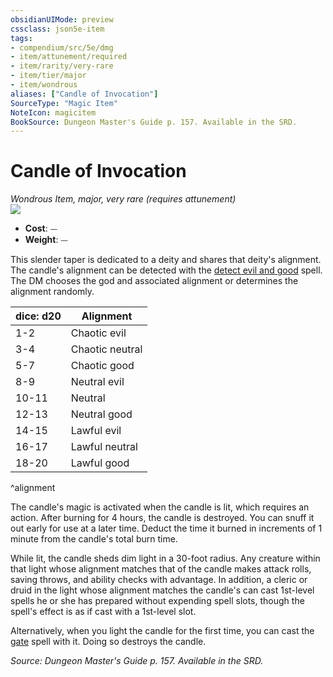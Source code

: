 ```yaml
---
obsidianUIMode: preview
cssclass: json5e-item
tags:
- compendium/src/5e/dmg
- item/attunement/required
- item/rarity/very-rare
- item/tier/major
- item/wondrous
aliases: ["Candle of Invocation"]
SourceType: "Magic Item"
NoteIcon: magicitem
BookSource: Dungeon Master's Guide p. 157. Available in the SRD.
---
```

# Candle of Invocation
*Wondrous Item, major, very rare (requires attunement)*  
![](/2-Mechanics/CLI/items/img/candle-of-invocation.webp#right)  

- **Cost**: ⏤
- **Weight**: ⏤

This slender taper is dedicated to a deity and shares that deity's alignment. The candle's alignment can be detected with the [detect evil and good](/2-Mechanics/CLI/spells/detect-evil-and-good.md) spell. The DM chooses the god and associated alignment or determines the alignment randomly.

| dice: d20 | Alignment |
|-----------|-----------|
| 1-2 | Chaotic evil |
| 3-4 | Chaotic neutral |
| 5-7 | Chaotic good |
| 8-9 | Neutral evil |
| 10-11 | Neutral |
| 12-13 | Neutral good |
| 14-15 | Lawful evil |
| 16-17 | Lawful neutral |
| 18-20 | Lawful good |
^alignment

The candle's magic is activated when the candle is lit, which requires an action. After burning for 4 hours, the candle is destroyed. You can snuff it out early for use at a later time. Deduct the time it burned in increments of 1 minute from the candle's total burn time.

While lit, the candle sheds dim light in a 30-foot radius. Any creature within that light whose alignment matches that of the candle makes attack rolls, saving throws, and ability checks with advantage. In addition, a cleric or druid in the light whose alignment matches the candle's can cast 1st-level spells he or she has prepared without expending spell slots, though the spell's effect is as if cast with a 1st-level slot.

Alternatively, when you light the candle for the first time, you can cast the [gate](/2-Mechanics/CLI/spells/gate.md) spell with it. Doing so destroys the candle.

*Source: Dungeon Master's Guide p. 157. Available in the SRD.*